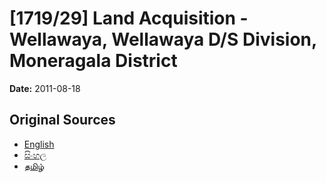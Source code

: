 # [1719/29] Land Acquisition  - Wellawaya, Wellawaya D/S Division, Moneragala District

**Date:** 2011-08-18

## Original Sources

- [English](https://documents.gov.lk/view/extra-gazettes/2011/8/1719-29_E.pdf)
- [සිංහල](https://documents.gov.lk/view/extra-gazettes/2011/8/1719-29_S.pdf)
- [தமிழ்](https://documents.gov.lk/view/extra-gazettes/2011/8/1719-29_T.pdf)
